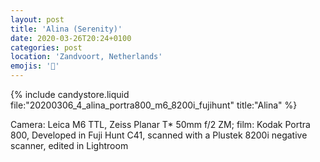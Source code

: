 ```yaml
---
layout: post
title: 'Alina (Serenity)'
date: 2020-03-26T20:24+0100
categories: post
location: 'Zandvoort, Netherlands'
emojis: '🔞'
---
```


{% include candystore.liquid file:"20200306_4_alina_portra800_m6_8200i_fujihunt" title:"Alina" %}

Camera: Leica M6 TTL, Zeiss Planar T\* 50mm f/2 ZM; film: Kodak Portra 800, Developed in Fuji Hunt C41, scanned with a Plustek 8200i negative scanner, edited in Lightroom
